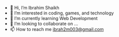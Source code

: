 - 👋 Hi, I’m Ibrahim Shaikh
- 👀 I’m interested in coding, games, and technology
- 🌱 I’m currently learning Web Development
- 💞️ I’m looking to collaborate on ...
- 📫 How to reach me ibrah2m003@gmail.com

<!---
IamIbra8/IamIbra8 is a ✨ special ✨ repository because its `README.md` (this file) appears on your GitHub profile.
You can click the Preview link to take a look at your changes.
--->
